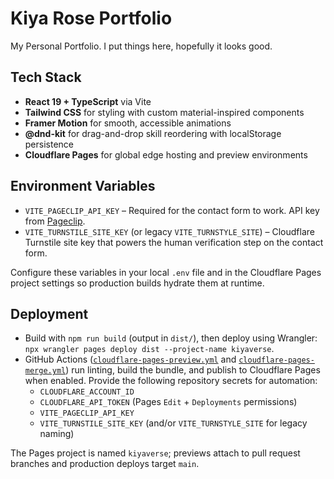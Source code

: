 # Kiya Rose Portfolio

My Personal Portfolio. I put things here, hopefully it looks good.

## Tech Stack

- **React 19 + TypeScript** via Vite
- **Tailwind CSS** for styling with custom material-inspired components
- **Framer Motion** for smooth, accessible animations
- **@dnd-kit** for drag-and-drop skill reordering with localStorage persistence
- **Cloudflare Pages** for global edge hosting and preview environments

## Environment Variables

- `VITE_PAGECLIP_API_KEY` – Required for the contact form to work. API key from [Pageclip](https://pageclip.co/).
- `VITE_TURNSTILE_SITE_KEY` (or legacy `VITE_TURNSTYLE_SITE`) – Cloudflare Turnstile site key that powers the human verification step on the contact form.

Configure these variables in your local `.env` file and in the Cloudflare Pages project settings so production builds hydrate them at runtime.

## Deployment

- Build with `npm run build` (output in `dist/`), then deploy using Wrangler: `npx wrangler pages deploy dist --project-name kiyaverse`.
- GitHub Actions ([`cloudflare-pages-preview.yml`](.github/workflows/cloudflare-pages-preview.yml) and [`cloudflare-pages-merge.yml`](.github/workflows/cloudflare-pages-merge.yml)) run linting, build the bundle, and publish to Cloudflare Pages when enabled. Provide the following repository secrets for automation:
  - `CLOUDFLARE_ACCOUNT_ID`
  - `CLOUDFLARE_API_TOKEN` (Pages `Edit` + `Deployments` permissions)
  - `VITE_PAGECLIP_API_KEY`
  - `VITE_TURNSTILE_SITE_KEY` (and/or `VITE_TURNSTYLE_SITE` for legacy naming)

The Pages project is named `kiyaverse`; previews attach to pull request branches and production deploys target `main`.
